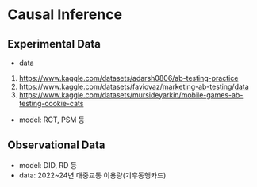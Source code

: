 # Causal Inference

## Experimental Data
- data
1. https://www.kaggle.com/datasets/adarsh0806/ab-testing-practice
2. https://www.kaggle.com/datasets/faviovaz/marketing-ab-testing/data
3. https://www.kaggle.com/datasets/mursideyarkin/mobile-games-ab-testing-cookie-cats
- model: RCT, PSM 등

## Observational Data

- model: DID, RD 등
- data: 2022~24년 대중교통 이용량(기후동행카드)

  
